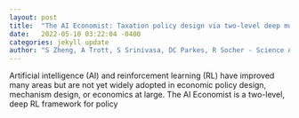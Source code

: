 ```yaml
---
layout: post
title:  "The AI Economist: Taxation policy design via two-level deep multiagent reinforcement learning"
date:   2022-05-10 03:22:04 -0400
categories: jekyll update
author: "S Zheng, A Trott, S Srinivasa, DC Parkes, R Socher - Science Advances, 2022"
---
```

Artificial intelligence (AI) and reinforcement learning (RL) have improved many areas but are not yet widely adopted in economic policy design, mechanism design, or economics at large. The AI Economist is a two-level, deep RL framework for policy
